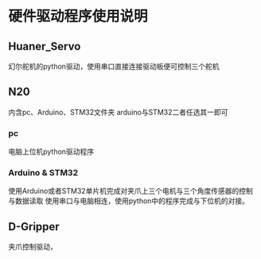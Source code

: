 # 硬件驱动程序使用说明
## Huaner_Servo
幻尔舵机的python驱动，使用串口直接连接驱动板便可控制三个舵机

## N20
内含pc、Arduino、STM32文件夹
arduino与STM32二者任选其一即可
### pc
电脑上位机python驱动程序
### Arduino & STM32
使用Arduino或者STM32单片机完成对夹爪上三个电机与三个角度传感器的控制与数据读取
使用串口与电脑相连，使用python中的程序完成与下位机的对接。

## D-Gripper
夹爪控制驱动，